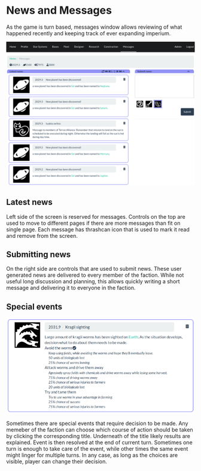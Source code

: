 News and Messages
=================

As the game is turn based, messages window allows reviewing of what happened
recently and keeping track of ever expanding imperium.

![Messages page](img/messages.png)

Latest news
-----------

Left side of the screen is reserved for messages. Controls on the top are used
to move to different pages if there are more messages than fit on single page.
Each message has thrashcan icon that is used to mark it read and remove from
the screen.

Submitting news
---------------

On the right side are controls that are used to submit news. These user
generated news are delivered to every member of the faction. While not useful
long discussion and planning, this allows quickly writing a short message and
delivering it to everyone in the faction.

Special events
--------------

![Special event](img/special.png)

Sometimes there are special events that require decision to be made. Any
memeber of the faction can choose which course of action should be taken by
clicking the corresponding title. Underneath of the title likely results are
explained. Event is then resolved at the end of current turn. Sometimes
one turn is enough to take care of the event, while other times the same event
might linger for multiple turns. In any case, as long as the choices are
visible, player can change their decision.
